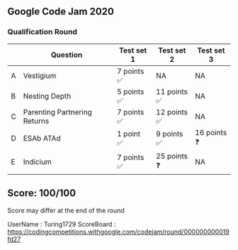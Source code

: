 ## Google Code Jam 2020

### Qualification Round

|     | Question                     | Test set 1        | Test set 2   | Test set 3 |
| --- | ---------------------------- | ----------------- | ------------- | ----------- |
| A   | Vestigium                    |  7 points<br/> ✅         |  NA            |   NA          | 
| B   | Nesting Depth                |  5 points<br/> ✅        | 11 points<br/> ✅            |   NA          |
| C   | Parenting Partnering Returns |  7 points<br/> ✅        | 12 points<br/> ✅            |   NA          |
| D   | ESAb ATAd                    |  1 point<br/>  ✅        | 9 points<br/>  ✅           | 16 points<br/>:question: |
| E   | Indicium                     |  7 points<br/> ✅        | 25 points<br/> :question:    |    NA         |


## Score: 100/100
Score may differ at the end of the round

UserName : Turing1729
ScoreBoard : https://codingcompetitions.withgoogle.com/codejam/round/000000000019fd27  
